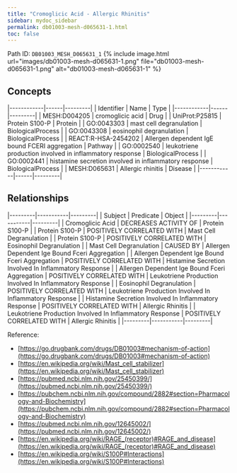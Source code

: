```yaml
---
title: "Cromoglicic Acid - Allergic Rhinitis"
sidebar: mydoc_sidebar
permalink: db01003-mesh-d065631-1.html
toc: false 
---
```



Path ID: `DB01003_MESH_D065631_1`
{% include image.html url="images/db01003-mesh-d065631-1.png" file="db01003-mesh-d065631-1.png" alt="db01003-mesh-d065631-1" %}

## Concepts

|------------|------|---------|
| Identifier | Name | Type    |
|------------|------|---------|
| MESH:D004205 | cromoglicic acid | Drug |
| UniProt:P25815 | Protein S100-P | Protein |
| GO:0043303 | mast cell degranulation | BiologicalProcess |
| GO:0043308 | eosinophil degranulation | BiologicalProcess |
| REACT:R-HSA-2454202 | Allergen dependent IgE bound FCERI aggregation | Pathway |
| GO:0002540 | leukotriene production involved in inflammatory response | BiologicalProcess |
| GO:0002441 | histamine secretion involved in inflammatory response | BiologicalProcess |
| MESH:D065631 | Allergic rhinitis | Disease |
|------------|------|---------|

## Relationships

|---------|-----------|---------|
| Subject | Predicate | Object  |
|---------|-----------|---------|
| Cromoglicic Acid | DECREASES ACTIVITY OF | Protein S100-P |
| Protein S100-P | POSITIVELY CORRELATED WITH | Mast Cell Degranulation |
| Protein S100-P | POSITIVELY CORRELATED WITH | Eosinophil Degranulation |
| Mast Cell Degranulation | CAUSED BY | Allergen Dependent Ige Bound Fceri Aggregation |
| Allergen Dependent Ige Bound Fceri Aggregation | POSITIVELY CORRELATED WITH | Histamine Secretion Involved In Inflammatory Response |
| Allergen Dependent Ige Bound Fceri Aggregation | POSITIVELY CORRELATED WITH | Leukotriene Production Involved In Inflammatory Response |
| Eosinophil Degranulation | POSITIVELY CORRELATED WITH | Leukotriene Production Involved In Inflammatory Response |
| Histamine Secretion Involved In Inflammatory Response | POSITIVELY CORRELATED WITH | Allergic Rhinitis |
| Leukotriene Production Involved In Inflammatory Response | POSITIVELY CORRELATED WITH | Allergic Rhinitis |
|---------|-----------|---------|

Reference: 
  - [https://go.drugbank.com/drugs/DB01003#mechanism-of-action](https://go.drugbank.com/drugs/DB01003#mechanism-of-action)
  - [https://en.wikipedia.org/wiki/Mast_cell_stabilizer](https://en.wikipedia.org/wiki/Mast_cell_stabilizer)
  - [https://pubmed.ncbi.nlm.nih.gov/25450399/](https://pubmed.ncbi.nlm.nih.gov/25450399/)
  - [https://pubchem.ncbi.nlm.nih.gov/compound/2882#section=Pharmacology-and-Biochemistry](https://pubchem.ncbi.nlm.nih.gov/compound/2882#section=Pharmacology-and-Biochemistry)
  - [https://pubmed.ncbi.nlm.nih.gov/12645002/](https://pubmed.ncbi.nlm.nih.gov/12645002/)
  - [https://en.wikipedia.org/wiki/RAGE_(receptor)#RAGE_and_disease](https://en.wikipedia.org/wiki/RAGE_(receptor)#RAGE_and_disease)
  - [https://en.wikipedia.org/wiki/S100P#Interactions](https://en.wikipedia.org/wiki/S100P#Interactions)
